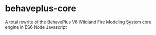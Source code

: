 # behaveplus-core
A total rewrite of the BehavePlus V6 Wildland Fire Modeling System core engine in ES6 Node Javascript
